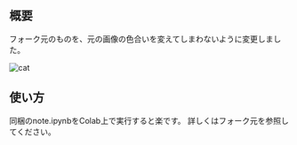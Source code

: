 ## 概要
フォーク元のものを、元の画像の色合いを変えてしまわないように変更しました。

![cat](https://user-images.githubusercontent.com/34152069/139272325-cf1b3590-04ea-46af-9300-ecf3f29384c1.png)

##  使い方
同梱のnote.ipynbをColab上で実行すると楽です。
詳しくはフォーク元を参照してください。
